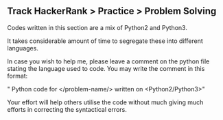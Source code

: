 ## Track HackerRank > Practice > Problem Solving

Codes written in this section are a mix of Python2 and Python3.

It takes considerable amount of time to segregate these into different languages. 

In case you wish to help me, please leave a comment on the python file stating the language used to code. You may write the comment in this format:

" Python code for </problem-name/> written on <Python2/Python3>"

Your effort will help others utilise the code without much giving much efforts in correcting the syntactical errors.
